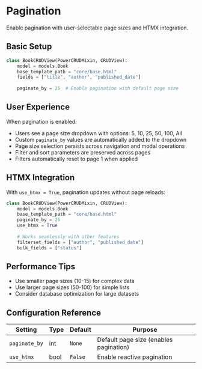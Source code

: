 # Pagination

Enable pagination with user-selectable page sizes and HTMX integration.

## Basic Setup

```python
class BookCRUDView(PowerCRUDMixin, CRUDView):
    model = models.Book
    base_template_path = "core/base.html"
    fields = ["title", "author", "published_date"]
    
    paginate_by = 25  # Enable pagination with default page size
```

## User Experience

When pagination is enabled:

- Users see a page size dropdown with options: 5, 10, 25, 50, 100, All
- Custom `paginate_by` values are automatically added to the dropdown
- Page size selection persists across navigation and modal operations
- Filter and sort parameters are preserved across pages
- Filters automatically reset to page 1 when applied

## HTMX Integration

With `use_htmx = True`, pagination updates without page reloads:

```python
class BookCRUDView(PowerCRUDMixin, CRUDView):
    model = models.Book
    base_template_path = "core/base.html"
    paginate_by = 25
    use_htmx = True
    
    # Works seamlessly with other features
    filterset_fields = ["author", "published_date"]
    bulk_fields = ["status"]
```

## Performance Tips

- Use smaller page sizes (10-15) for complex data
- Use larger page sizes (50-100) for simple lists
- Consider database optimization for large datasets

## Configuration Reference

| Setting       | Type | Default | Purpose                                |
| ------------- | ---- | ------- | -------------------------------------- |
| `paginate_by` | int  | `None`  | Default page size (enables pagination) |
| `use_htmx`    | bool | `False` | Enable reactive pagination             |
